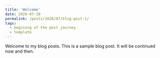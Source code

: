 ```yaml
---
title: 'Welcome'
date: 2020-07-30
permalink: /posts/2020/07/blog-post-1/
tags:
  - begining of the post journey
  - template
---
```


Welcome to my blog posts.
This is a sample blog post.
It will be continued now and then. 
